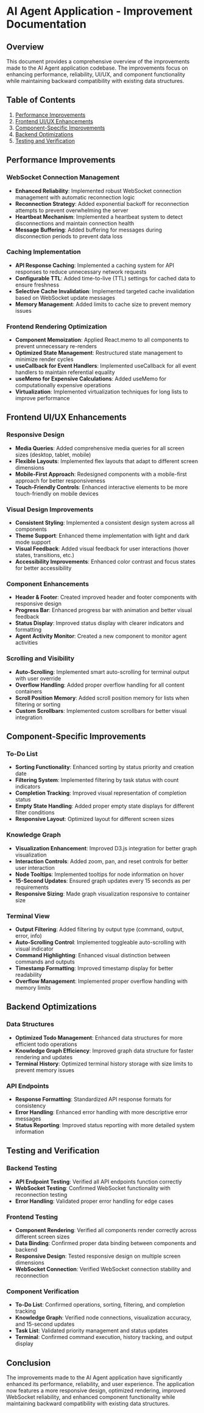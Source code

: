 # AI Agent Application - Improvement Documentation

## Overview
This document provides a comprehensive overview of the improvements made to the AI Agent application codebase. The improvements focus on enhancing performance, reliability, UI/UX, and component functionality while maintaining backward compatibility with existing data structures.

## Table of Contents
1. [Performance Improvements](#performance-improvements)
2. [Frontend UI/UX Enhancements](#frontend-uiux-enhancements)
3. [Component-Specific Improvements](#component-specific-improvements)
4. [Backend Optimizations](#backend-optimizations)
5. [Testing and Verification](#testing-and-verification)

## Performance Improvements

### WebSocket Connection Management
- **Enhanced Reliability**: Implemented robust WebSocket connection management with automatic reconnection logic
- **Reconnection Strategy**: Added exponential backoff for reconnection attempts to prevent overwhelming the server
- **Heartbeat Mechanism**: Implemented a heartbeat system to detect disconnections and maintain connection health
- **Message Buffering**: Added buffering for messages during disconnection periods to prevent data loss

### Caching Implementation
- **API Response Caching**: Implemented a caching system for API responses to reduce unnecessary network requests
- **Configurable TTL**: Added time-to-live (TTL) settings for cached data to ensure freshness
- **Selective Cache Invalidation**: Implemented targeted cache invalidation based on WebSocket update messages
- **Memory Management**: Added limits to cache size to prevent memory issues

### Frontend Rendering Optimization
- **Component Memoization**: Applied React.memo to all components to prevent unnecessary re-renders
- **Optimized State Management**: Restructured state management to minimize render cycles
- **useCallback for Event Handlers**: Implemented useCallback for all event handlers to maintain referential equality
- **useMemo for Expensive Calculations**: Added useMemo for computationally expensive operations
- **Virtualization**: Implemented virtualization techniques for long lists to improve performance

## Frontend UI/UX Enhancements

### Responsive Design
- **Media Queries**: Added comprehensive media queries for all screen sizes (desktop, tablet, mobile)
- **Flexible Layouts**: Implemented flex layouts that adapt to different screen dimensions
- **Mobile-First Approach**: Redesigned components with a mobile-first approach for better responsiveness
- **Touch-Friendly Controls**: Enhanced interactive elements to be more touch-friendly on mobile devices

### Visual Design Improvements
- **Consistent Styling**: Implemented a consistent design system across all components
- **Theme Support**: Enhanced theme implementation with light and dark mode support
- **Visual Feedback**: Added visual feedback for user interactions (hover states, transitions, etc.)
- **Accessibility Improvements**: Enhanced color contrast and focus states for better accessibility

### Component Enhancements
- **Header & Footer**: Created improved header and footer components with responsive design
- **Progress Bar**: Enhanced progress bar with animation and better visual feedback
- **Status Display**: Improved status display with clearer indicators and formatting
- **Agent Activity Monitor**: Created a new component to monitor agent activities

### Scrolling and Visibility
- **Auto-Scrolling**: Implemented smart auto-scrolling for terminal output with user override
- **Overflow Handling**: Added proper overflow handling for all content containers
- **Scroll Position Memory**: Added scroll position memory for lists when filtering or sorting
- **Custom Scrollbars**: Implemented custom scrollbars for better visual integration

## Component-Specific Improvements

### To-Do List
- **Sorting Functionality**: Enhanced sorting by status priority and creation date
- **Filtering System**: Implemented filtering by task status with count indicators
- **Completion Tracking**: Improved visual representation of completion status
- **Empty State Handling**: Added proper empty state displays for different filter conditions
- **Responsive Layout**: Optimized layout for different screen sizes

### Knowledge Graph
- **Visualization Enhancement**: Improved D3.js integration for better graph visualization
- **Interaction Controls**: Added zoom, pan, and reset controls for better user interaction
- **Node Tooltips**: Implemented tooltips for node information on hover
- **15-Second Updates**: Ensured graph updates every 15 seconds as per requirements
- **Responsive Sizing**: Made graph visualization responsive to container size

### Terminal View
- **Output Filtering**: Added filtering by output type (command, output, error, info)
- **Auto-Scrolling Control**: Implemented toggleable auto-scrolling with visual indicator
- **Command Highlighting**: Enhanced visual distinction between commands and outputs
- **Timestamp Formatting**: Improved timestamp display for better readability
- **Overflow Management**: Implemented proper overflow handling with memory limits

## Backend Optimizations

### Data Structures
- **Optimized Todo Management**: Enhanced data structures for more efficient todo operations
- **Knowledge Graph Efficiency**: Improved graph data structure for faster rendering and updates
- **Terminal History**: Optimized terminal history storage with size limits to prevent memory issues

### API Endpoints
- **Response Formatting**: Standardized API response formats for consistency
- **Error Handling**: Enhanced error handling with more descriptive error messages
- **Status Reporting**: Improved status reporting with more detailed system information

## Testing and Verification

### Backend Testing
- **API Endpoint Testing**: Verified all API endpoints function correctly
- **WebSocket Testing**: Confirmed WebSocket functionality with reconnection testing
- **Error Handling**: Validated proper error handling for edge cases

### Frontend Testing
- **Component Rendering**: Verified all components render correctly across different screen sizes
- **Data Binding**: Confirmed proper data binding between components and backend
- **Responsive Design**: Tested responsive design on multiple screen dimensions
- **WebSocket Connection**: Verified WebSocket connection stability and reconnection

### Component Verification
- **To-Do List**: Confirmed operations, sorting, filtering, and completion tracking
- **Knowledge Graph**: Verified node connections, visualization accuracy, and 15-second updates
- **Task List**: Validated priority management and status updates
- **Terminal**: Confirmed command execution, history tracking, and output display

## Conclusion
The improvements made to the AI Agent application have significantly enhanced its performance, reliability, and user experience. The application now features a more responsive design, optimized rendering, improved WebSocket reliability, and enhanced component functionality while maintaining backward compatibility with existing data structures.

